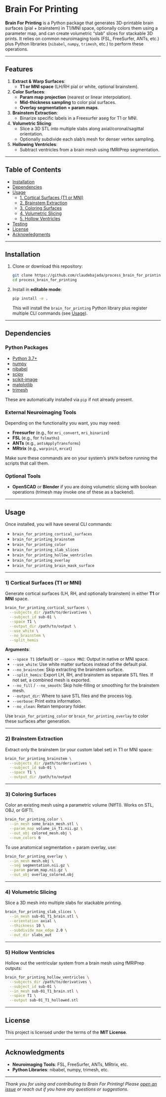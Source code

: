 # Brain For Printing

**Brain For Printing** is a Python package that generates 3D-printable brain surfaces (pial + brainstem) in T1/MNI space, optionally colors them using a parameter map, and can create volumetric “slab” slices for stackable 3D prints. It relies on common neuroimaging tools (FSL, FreeSurfer, ANTs, etc.) plus Python libraries (`nibabel`, `numpy`, `trimesh`, etc.) to perform these operations.

---

## Features

1. **Extract & Warp Surfaces**:  
   - **T1 or MNI space** (LH/RH pial or white, optional brainstem).  
2. **Color Surfaces**:  
   - **Param map projection** (nearest or linear interpolation).  
   - **Mid-thickness sampling** to color pial surfaces.  
   - **Overlay segmentation + param maps**.  
3. **Brainstem Extraction**:  
   - Binarize specific labels in a Freesurfer aseg for T1 or MNI.  
4. **Volumetric Slicing**:  
   - Slice a 3D STL into multiple slabs along axial/coronal/sagittal orientation.  
   - Optionally subdivide each slab’s mesh for denser vertex sampling.  
5. **Hollowing Ventricles**:  
   - Subtract ventricles from a brain mesh using fMRIPrep segmentation.  

---

## Table of Contents

- [Installation](#installation)  
- [Dependencies](#dependencies)  
- [Usage](#usage)  
  - [1. Cortical Surfaces (T1 or MNI)](#1-cortical-surfaces-t1-or-mni)  
  - [2. Brainstem Extraction](#2-brainstem-extraction)  
  - [3. Coloring Surfaces](#3-coloring-surfaces)  
  - [4. Volumetric Slicing](#4-volumetric-slicing)
  - [5. Hollow Ventricles](#5-hollow-ventricles)
- [Testing](#testing)  
- [License](#license)  
- [Acknowledgments](#acknowledgments)  

---

## Installation

1. Clone or download this repository:

   ```bash
   git clone https://github.com/claudebajada/process_brain_for_printing.git
   cd process_brain_for_printing
   ```

2. Install in **editable mode**:

   ```bash
   pip install -e .
   ```

   This will install the `brain_for_printing` Python library plus register multiple CLI commands (see [Usage](#usage)).

---

## Dependencies

### Python Packages

- [Python 3.7+](https://www.python.org/)  
- [numpy](https://numpy.org/)  
- [nibabel](https://nipy.org/nibabel/)  
- [scipy](https://scipy.org/)  
- [scikit-image](https://scikit-image.org/)  
- [matplotlib](https://matplotlib.org/)  
- [trimesh](https://github.com/mikedh/trimesh)

These are automatically installed via `pip` if not already present.

### External Neuroimaging Tools

Depending on the functionality you want, you may need:

- **Freesurfer** (e.g., for `mri_convert`, `mri_binarize`)  
- **FSL** (e.g., for `fslmaths`)  
- **ANTs** (e.g., `antsApplyTransforms`)  
- **MRtrix** (e.g., `warpinit`, `mrcat`)

Make sure these commands are on your system’s `$PATH` before running the scripts that call them.

### Optional Tools

- **OpenSCAD** or **Blender** if you are doing volumetric slicing with boolean operations (trimesh may invoke one of these as a backend).

---

## Usage

Once installed, you will have several CLI commands:

- `brain_for_printing_cortical_surfaces`
- `brain_for_printing_brainstem`
- `brain_for_printing_color`
- `brain_for_printing_slab_slices`
- `brain_for_printing_hollow_ventricles`
- `brain_for_printing_overlay`
- `brain_for_printing_brain_mask_surface`

---

### 1) Cortical Surfaces (T1 or MNI)

Generate cortical surfaces (LH, RH, and optionally brainstem) in either **T1** or **MNI** space.

```bash
brain_for_printing_cortical_surfaces \
  --subjects_dir /path/to/derivatives \
  --subject_id sub-01 \
  --space T1 \
  --output_dir /path/to/output \
  --use_white \
  --no_brainstem \
  --split_hemis
```

**Arguments**:
- `--space T1` (default) or `--space MNI`: Output in native or MNI space.
- `--use_white`: Use white matter surfaces instead of the default pial.
- `--no_brainstem`: Skip extracting the brainstem surface.
- `--split_hemis`: Export LH, RH, and brainstem as separate STL files. If not set, a combined mesh is exported.
- `--no_fill` / `--no_smooth`: Skip hole-filling or smoothing for the brainstem mesh.
- `--output_dir`: Where to save STL files and the process log.
- `--verbose`: Print extra information.
- `--no_clean`: Retain temporary folder.

Use `brain_for_printing_color` or `brain_for_printing_overlay` to color these surfaces after generation.

---

### 2) Brainstem Extraction

Extract only the brainstem (or your custom label set) in T1 or MNI space:

```bash
brain_for_printing_brainstem \
  --subjects_dir /path/to/derivatives \
  --subject_id sub-01 \
  --space T1 \
  --output_dir /path/to/output
```

---

### 3) Coloring Surfaces

Color an existing mesh using a parametric volume (NIfTI). Works on STL, OBJ, or GIFTI.

```bash
brain_for_printing_color \
  --in_mesh some_brain_mesh.stl \
  --param_map volume_in_T1.nii.gz \
  --out_obj colored_mesh.obj \
  --num_colors 6
```

To use anatomical segmentation + param overlay, use:

```bash
brain_for_printing_overlay \
  --in_mesh mesh.obj \
  --seg segmentation.nii.gz \
  --param param_map.nii.gz \
  --out_obj overlay_colored.obj
```

---

### 4) Volumetric Slicing

Slice a 3D mesh into multiple slabs for stackable printing.

```bash
brain_for_printing_slab_slices \
  --in_mesh sub-01_T1_brain.stl \
  --orientation axial \
  --thickness 10 \
  --subdivide_max_edge 2.0 \
  --out_dir slabs_out
```

---

### 5) Hollow Ventricles

Hollow out the ventricular system from a brain mesh using fMRIPrep outputs:

```bash
brain_for_printing_hollow_ventricles \
  --subjects_dir /path/to/derivatives \
  --subject_id sub-01 \
  --in_mesh sub-01_T1_brain.stl \
  --space T1 \
  --output sub-01_T1_hollowed.stl
```

---

## License

This project is licensed under the terms of the **MIT License**. 

---

## Acknowledgments

- **Neuroimaging Tools**: FSL, FreeSurfer, ANTs, MRtrix, etc.  
- **Python Libraries**: nibabel, numpy, trimesh, etc.  

---

*Thank you for using and contributing to Brain For Printing! Please [open an issue](https://github.com/claudebajada/process_brain_for_printing/issues) or reach out if you have any questions or suggestions.*
